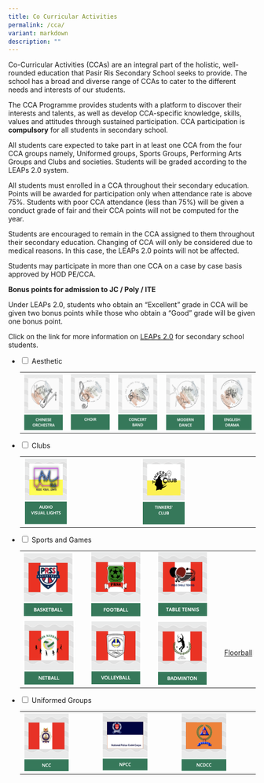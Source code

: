 ```yaml
---
title: Co Curricular Activities
permalink: /cca/
variant: markdown
description: ""
---
```

Co-Curricular Activities (CCAs) are an integral part of the holistic, well-rounded education that Pasir Ris Secondary School seeks to provide. The school has a broad and diverse range of CCAs to cater to the different needs and interests of our students.

The CCA Programme provides students with a platform to discover their interests and talents, as well as develop CCA-specific knowledge, skills, values and attitudes through sustained participation. CCA participation is **compulsory** for all students in secondary school. 

All students care expected to take part in at least one CCA from the four CCA groups namely, Uniformed groups, Sports Groups, Performing Arts Groups and Clubs and societies. Students will be graded according to the LEAPs 2.0 system.

All students must enrolled in a CCA throughout their secondary education. Points will be awarded for participation only when attendance rate is above 75%. Students with poor CCA attendance (less than 75%) will be given a conduct grade of fair and their CCA points will not be computed for the year.
 
Students are encouraged to remain in the CCA assigned to them throughout their secondary education. Changing of CCA will only be considered due to medical reasons. In this case, the LEAPs 2.0 points will not be affected.

Students may participate in more than one CCA on a case by case basis approved by HOD PE/CCA.

**Bonus points for admission to JC / Poly / ITE**

Under LEAPs 2.0, students who obtain an “Excellent” grade in CCA will be given two bonus points while those who obtain a “Good” grade will be given one bonus point.

Click on the link for more information on&nbsp;[LEAPs 2.0](https://www.moe.gov.sg/education-in-sg/our-programmes/cca/leaps2-0) for secondary school students.

<ul class="jekyllcodex_accordion">
  
<li><input type="checkbox" id="accordion1">  
<label for="accordion1">Aesthetic</label><div>  
<p>
</p><p></p><table><tbody><tr><td>
<a href="/cca/Aesthetic/Chinese-Orchestra/"><img src="/images/ChineseOrchestra.png" style="width:100%;float:left"></a></td>
	<td><a href="/cca/Aesthetic/Choir/"><img src="/images/Choir.png" style="width:100%;float:left"></a></td>		 
<td><a href="/cca/Aesthetic/Concert-Band/"><img src="/images/ConcertBand.png" style="width:100%;float:left"></a></td>		 
<td><a href="/cca/Aesthetic/Modern-Dance/"><img src="/images/ModernDance.png" style="width:100%;float:left"></a></td>		 
<td><a href="/cca/Aesthetic/English-Drama/"><img src="/images/EnglishDrama.png" style="width:100%;float:left"></a></td>
</tr></tbody></table><p></p></div></li>  	

<li><input type="checkbox" id="accordion2">  
<label for="accordion2">Clubs</label><div>  
<p>
	</p><p></p><p>
	</p><table>
<tbody><tr><td>
	<a href="/cca/Club/Tinkers-Club/"><img src="/images/audio.png" style="width:40%;float:left"></a></td>
<td><a href="/cca/Club/Audio-Visual-Lights/"><img src="/images/tinkersclub.png" style="width:40%;float:left"></a></td>
</tr></tbody></table></div></li>
	
<li><input type="checkbox" id="accordion3">  
<label for="accordion3">Sports and Games</label><div>  
<p><table><tbody><tr>
<td><a href="/cca/Sports-and-Games/Basketball/"><img src="/images/basket.png" style="width:85%;float:left"></a></td>
<td><a href="/cca/Sports-and-Games/Football"><img src="/images/football.png" style="width:85%;float:left"></a></td>
<td><a href="/cca/Sports-and-Games/Table-Tennis/"><img src="/images/tabletennis.png" style="width:85%;float:left"></a></td></tr><tr>
<td><a href="/cca/Sports-and-Games/Netball/"><img src="/images/netball.png" style="width:85%;float:left"></a></td>
<td><a href="/cca/Sports-and-Games/Volleyball/"><img src="/images/volleyb.png" style="width:85%;float:left"></a></td>
<td><a href="/cca/Sports-and-Games/Badminton/"><img src="/images/badminton.png" style="width:85%;float:left"></a></td><td><a href="/cca/sports-groups/floorball/">Floorball</a></td>
</tr></tbody></table></p></div></li>
	
<li><input type="checkbox" id="accordion4">  
<label for="accordion4">Uniformed Groups</label><div>  
<p><table><tbody>
<tr><td><a alt="National Cadet Corps" href="/cca/Uniformed-Groups/National-Cadet-Corps/"><img src="/images/ncclogo.png" style="width:65%;float:left"></a></td>
<td><a alt="National Police Cadet Corps" href="/cca/Uniformed-Groups/National-Police-Cadet-Corps"><img src="/images/npcclogo.png" style="width:65%;float:left"></a></td>
<td><a alt="National Civil Defence Cadet Corps" href="/cca/Uniformed-Groups/National-Civil-Defence-Cadet-Corps/"><img src="/images/ncdcclogo.png" style="width:65%;float:left"></a></td>
</tr></tbody></table></p></div></li></ul>